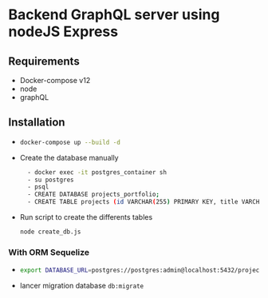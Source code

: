 # Backend GraphQL server using nodeJS Express 

## Requirements 
- Docker-compose v12
- node
- graphQL


## Installation 
-
  ````bash 
  docker-compose up --build -d 
  ````
- Create the database manually
    ````bash
      - docker exec -it postgres_container sh
      - su postgres 
      - psql
      - CREATE DATABASE projects_portfolio;
      - CREATE TABLE projects (id VARCHAR(255) PRIMARY KEY, title VARCHAR(255),description VARCHAR(255), technos VARCHAR(255), img VARCHAR(255), url VARCHAR(255), anneeReal VARCHAR(255));
    ````
- Run script to create the differents tables 
  ````bash
  node create_db.js
  ````
### With ORM Sequelize
-
  ````bash
  export DATABASE_URL=postgres://postgres:admin@localhost:5432/projects_portfolio
  ````
- lancer migration database ```` db:migrate ````

